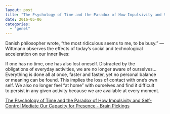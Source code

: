 ```yaml
---
layout: post
title: "The Psychology of Time and the Paradox of How Impulsivity and Self-Control Mediate Our Capacity for Presence - Brain Pickings"
date: 2016-05-06
categories: 
  - "genel"
---
```


Danish philosopher wrote, “the most ridiculous seems to me, to be busy.” —  
Wittmann observes the effects of today’s social and technological  
acceleration on our inner lives:

If one has no time, one has also lost oneself. Distracted by the  
obligations of everyday activities, we are no longer aware of ourselves…  
Everything is done all at once, faster and faster, yet no personal balance  
or meaning can be found. This implies the loss of contact with one’s own  
self. We also no longer feel “at home” with ourselves and find it difficult  
to persist in any given activity because we are available at every moment.

  
[The Psychology of Time and the Paradox of How Impulsivity and Self-Control Mediate Our Capacity for Presence - Brain Pickings](https://www.brainpickings.org/2016/04/27/time-felt-marc-wittmann/)
